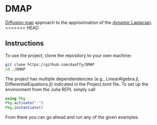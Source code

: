 # DMAP

<!-- [![Build Status](https://github.com/daaffy/DMAP.jl/actions/workflows/CI.yml/badge.svg?branch=main)](https://github.com/daaffy/DMAP.jl/actions/workflows/CI.yml?query=branch%3Amain)
[![Coverage](https://codecov.io/gh/daaffy/DMAP.jl/branch/main/graph/badge.svg)](https://codecov.io/gh/daaffy/DMAP.jl) -->

[Diffusion map](https://www.sciencedirect.com/science/article/pii/S1063520306000546) approach to the approximation of the [dynamic Laplacian](https://arxiv.org/abs/1411.7186). 
<<<<<<< HEAD

## Instructions
To use the project, clone the repository to your own machine:
```bash
git clone https://github.com/daaffy/DMAP
cd ./DMAP
```
The project has multiple dependendencies (e.g., LinearAlgebra.jl, DifferentialEquations.jl) indicated in the Project.toml file. To set up the environment from the Julia REPL simply call
```julia
using Pkg
Pkg.activate(".")
Pkg.instantiate()
```
From there you can go ahead and run any of the given examples.